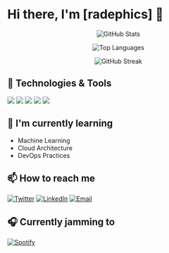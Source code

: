 # Hi there, I'm [radephics] 👋

<div align="center">
  
  ![GitHub Stats](https://github-readme-stats.vercel.app/api?username=RADEPHICS&show_icons=true&theme=radical&hide_border=true)
  
  ![Top Languages](https://github-readme-stats.vercel.app/api/top-langs/?username=RADEPHICS&layout=compact&theme=radical&hide_border=true)
  
  ![GitHub Streak](https://github-readme-streak-stats.herokuapp.com/?user=RADEPHICS&theme=radical&hide_border=true)
  
</div>

## 🔧 Technologies & Tools
![](https://img.shields.io/badge/OS-Linux-informational?style=flat&logo=linux&logoColor=white&color=6aa6f8)
![](https://img.shields.io/badge/Editor-VS_Code-informational?style=flat&logo=visual-studio-code&logoColor=white&color=6aa6f8)
![](https://img.shields.io/badge/Code-JavaScript-informational?style=flat&logo=javascript&logoColor=white&color=f89820)
![](https://img.shields.io/badge/Code-Python-informational?style=flat&logo=python&logoColor=white&color=3572A5)
![](https://img.shields.io/badge/Shell-Bash-informational?style=flat&logo=gnu-bash&logoColor=white&color=4EAA25)

## 🌱 I'm currently learning
- Machine Learning
- Cloud Architecture
- DevOps Practices

## 📫 How to reach me
[![Twitter](https://img.shields.io/badge/Twitter-1DA1F2?style=for-the-badge&logo=twitter&logoColor=white)](https://twitter.com/RADEPHICS)
[![LinkedIn](https://img.shields.io/badge/LinkedIn-0077B5?style=for-the-badge&logo=linkedin&logoColor=white)](https://linkedin.com/in/RADEPHICS)
[![Email](https://img.shields.io/badge/Email-D14836?style=for-the-badge&logo=gmail&logoColor=white)](mailto:Z3r0d4Y)

## 🎧 Currently jamming to
[![Spotify](https://spotify-readme.vercel.app/api/spotify)](https://open.spotify.com/user/123456)
